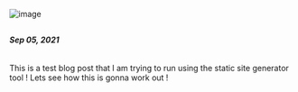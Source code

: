 ![image](/images/test1/test1.jpg)

## <Replace with post header>

###### **Sep 05, 2021**

This is a test blog post that I am trying to run using the static site generator tool !
Lets see how this is gonna work out !

